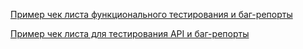 [Пример чек листа функционального тестирования и баг-репорты](https://docs.google.com/spreadsheets/d/1cURrkMl76Gqzo5Mp8Fm-wNGFwvaWwpNats9mzszFmC8/edit?usp=sharing)

[Пример чек листа для тестирования API и баг-репорты](https://docs.google.com/spreadsheets/d/12gq8du4uGX6yhCBm1PqNAtNiLqK0o9QmUhflIdWs4dI/edit?usp=sharing)

